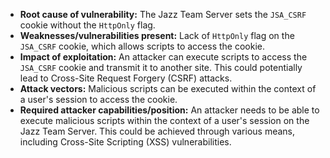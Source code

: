 - **Root cause of vulnerability:** The Jazz Team Server sets the `JSA_CSRF` cookie without the `HttpOnly` flag.
- **Weaknesses/vulnerabilities present:** Lack of `HttpOnly` flag on the `JSA_CSRF` cookie, which allows scripts to access the cookie.
- **Impact of exploitation:** An attacker can execute scripts to access the `JSA_CSRF` cookie and transmit it to another site. This could potentially lead to Cross-Site Request Forgery (CSRF) attacks.
- **Attack vectors:** Malicious scripts can be executed within the context of a user's session to access the cookie.
- **Required attacker capabilities/position:** An attacker needs to be able to execute malicious scripts within the context of a user's session on the Jazz Team Server. This could be achieved through various means, including Cross-Site Scripting (XSS) vulnerabilities.